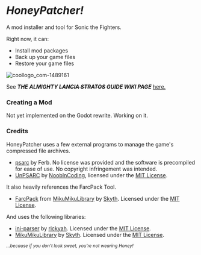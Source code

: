 # *HoneyPatcher!*

A mod installer and tool for Sonic the Fighters.

Right now, it can:

- Install mod packages
- Back up your game files
- Restore your game files

![coollogo_com-1489161](https://github.com/user-attachments/assets/49e20382-172d-4719-9afd-50e0a74755f5)

See ***THE ALMIGHTY ~~LANCIA STRATOS~~ GUIDE WIKI PAGE*** [here.](https://github.com/coatlessali/HoneyPatcher/wiki/Install-&-Usage-Guide)

### Creating a Mod
Not yet implemented on the Godot rewrite. Working on it.

### Credits
HoneyPatcher uses a few external programs to manage the game's compressed file archives.
- [psarc](https://ferb.fr/ps3/PSARC/) by Ferb. No license was provided and the software is precompiled for ease of use. No copyright infringement was intended.
- [UnPSARC](https://github.com/rm-NoobInCoding/UnPSARC) by [NoobInCoding](https://github.com/rm-NoobInCoding), licensed under the [MIT License](https://github.com/rm-NoobInCoding/UnPSARC?tab=MIT-1-ov-file#readme).

It also heavily references the FarcPack Tool.
- [FarcPack](https://github.com/blueskythlikesclouds/MikuMikuLibrary/releases) from [MikuMikuLibrary](https://github.com/blueskythlikesclouds/MikuMikuLibrary) by [Skyth](https://github.com/blueskythlikesclouds). Licensed under the [MIT License](https://github.com/blueskythlikesclouds/MikuMikuLibrary?tab=MIT-1-ov-file).

And uses the following libraries:
- [ini-parser](https://github.com/rickyah/ini-parser) by [rickyah](https://github.com/rickyah). Licensed under the [MIT License](https://github.com/rickyah/ini-parser/blob/development/LICENSE).
- [MikuMikuLibrary](https://github.com/blueskythlikesclouds/MikuMikuLibrary) by [Skyth](https://github.com/blueskythlikesclouds). Licensed under the [MIT License](https://github.com/blueskythlikesclouds/MikuMikuLibrary?tab=MIT-1-ov-file).

<sub>*...because if you don't look sweet, you're not wearing Honey!*</sub>
